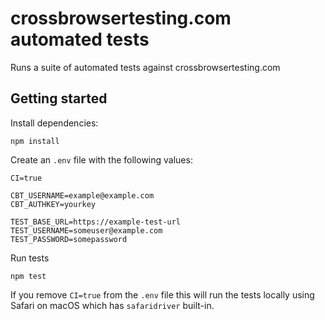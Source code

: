# crossbrowsertesting.com automated tests

Runs a suite of automated tests against crossbrowsertesting.com

## Getting started

Install dependencies:

```
npm install
```

Create an `.env` file with the following values:

```
CI=true

CBT_USERNAME=example@example.com
CBT_AUTHKEY=yourkey

TEST_BASE_URL=https://example-test-url
TEST_USERNAME=someuser@example.com
TEST_PASSWORD=somepassword
```

Run tests

```
npm test
```


If you remove `CI=true` from the `.env` file this will run the tests locally using Safari on macOS which has `safaridriver` built-in.